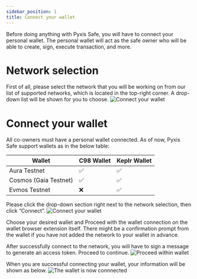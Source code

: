 ```yaml
---
sidebar_position: 1
title: Connect your wallet
---
```


Before doing anything with Pyxis Safe, you will have to connect your personal wallet. The personal wallet will act as the safe owner who will be able to create, sign, execute transaction, and more. 

# Network selection

First of all, please select the network that you will be working on from our list of supported networks, which is located in the top-right corner. A drop-down list will be shown for you to choose.
![Connect your wallet](/img/pyxis-safe/network_selection_1.gif)

# Connect your wallet

All co-owners must have a personal wallet connected. As of now, Pyxis Safe support wallets as in the below table:

|Wallet|C98 Wallet|Keplr Wallet|
|------|------|------|
|Aura Testnet			|✅|✅|
|Cosmos (Gaia Testnet)	|✅|✅|
|Evmos Testnet			|❌|✅|

Please click the drop-down section right next to the network selection, then click “Connect”.
![Connect your wallet](/img/pyxis-safe/connect_your_wallet_1.png)

Choose your desired wallet and Proceed with the wallet connection on the wallet browser extension itself. There might be a confirmation prompt from the wallet if you have not added the network to your wallet in advance.

After successfully connect to the network, you will have to sign a message to generate an access token. Proceed to continue.
![Proceed within wallet](/img/pyxis-safe/connect_your_wallet_2.png)

When you are successful connecting your wallet, your information will be shown as below.
![The wallet is now connnected](/img/pyxis-safe/connect_your_wallet_3.png)
